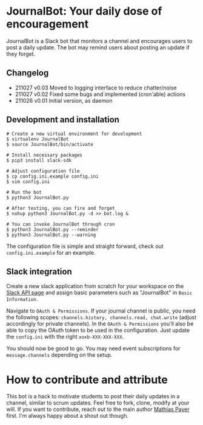# JournalBot: Your daily dose of encouragement

JournalBot is a Slack bot that monitors a channel and encourages users to
post a daily update. The bot may remind users about posting an update if
they forget.

## Changelog

* 211027 v0.03 Moved to logging interface to reduce chatter/noise
* 211027 v0.02 Fixed some bugs and implemented (cron'able) actions
* 211026 v0.01 Initial version, as daemon

## Development and installation

```
# Create a new virtual environment for development
$ virtualenv JournalBot
$ source JournalBot/bin/activate

# Install necessary packages
$ pip3 install slack-sdk

# Adjust configuration file
$ cp config.ini.example config.ini
$ vim config.ini

# Run the bot
$ python3 JournalBot.py

# After testing, you can fire and forget
$ nohup python3 JournalBot.py -d >> bot.log &

# You can invoke JournalBot through cron
$ python3 JournalBot.py --reminder
$ python3 JournalBot.py --warning
```

The configuration file is simple and straight forward, check out `config.ini.example` for an example.


## Slack integration

Create a new slack application from scratch for your workspace on the [Slack API page](https://api.slack.com/apps) and assign basic parameters such as "JournalBot" in `Basic Information`.

Navigate to `OAuth & Permissions`. If your journal channel is public, you need the following scopes: `channels.history, channels.read, chat.write` (adjust accordingly for private channels).
In the `OAuth & Permissions` you'll also be able to copy the OAuth token to be used in the configuration. Just update the `config.ini` with the right `xoxb-XXX-XXX-XXX`.

You should now be good to go. You may need event subscriptions for `message.channels` 
depending on the setup.


# How to contribute and attribute

This bot is a hack to motivate students to post their daily updates in a channel,
similar to scrum updates. Feel free to fork, clone, modify at your will. If you want to
contribute, reach out to the main author [Mathias Payer](https://nebelwelt.net) first.
I'm always happy about a shout out though.
